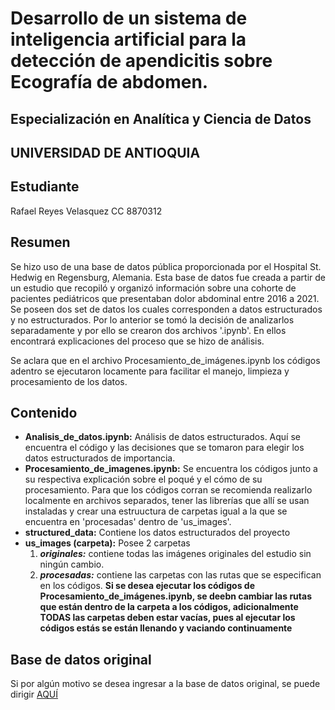 # Desarrollo de un sistema de inteligencia artificial para la detección de apendicitis sobre Ecografía de abdomen.

## Especialización en Analítica y Ciencia de Datos
## UNIVERSIDAD DE ANTIOQUIA

## Estudiante
Rafael Reyes Velasquez
CC 8870312

## Resumen
Se hizo uso de una base de datos pública proporcionada por el Hospital  St. Hedwig en Regensburg, Alemania. Esta base de datos fue creada a partir de un estudio que recopiló y organizó información sobre una cohorte de pacientes pediátricos que presentaban dolor abdominal entre 2016 a 2021. Se poseen dos set de datos los cuales corresponden a datos estructurados y no estructurados. Por lo anterior se tomó la decisión de analizarlos separadamente y por ello se crearon dos archivos '.ipynb'. En ellos encontrará explicaciones del proceso que se hizo de análisis.

Se aclara que en el archivo Procesamiento_de_imágenes.ipynb los códigos adentro se ejecutaron locamente para facilitar el manejo, limpieza y procesamiento de los datos.

## Contenido

- **Analisis_de_datos.ipynb:** Análisis de datos estructurados. Aquí se encuentra el código y las decisiones que se tomaron para elegir los datos estructurados de importancia. 
- **Procesamiento_de_imagenes.ipynb:** Se encuentra los códigos junto a su respectiva explicación sobre el poqué y el cómo de su procesamiento. Para que los códigos corran se recomienda realizarlo localmente en archivos separados, tener las librerías que allí se usan instaladas y crear una estruuctura de carpetas igual a la que se encuentra en 'procesadas' dentro de 'us_images'. 
- **structured_data:** Contiene los datos estructurados del proyecto
- **us_images (carpeta):** Posee 2 carpetas
    1. ***originales:*** contiene todas las imágenes originales del estudio sin ningún cambio.
    2. ***procesadas:*** contiene las carpetas con las rutas que se especifican en los códigos. **Si se desea ejecutar los códigos de Procesamiento_de_imágenes.ipynb, se deebn cambiar las rutas que están dentro de la carpeta a los códigos, adicionalmente TODAS las carpetas deben estar vacías, pues al ejecutar los códigos estás se están llenando y vaciando continuamente**

## Base de datos original
Si por algún motivo se desea ingresar a la base de datos original, se puede dirigir [AQUÍ](https://zenodo.org/records/7711412)

